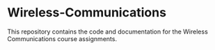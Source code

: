 # Wireless-Communications
This repository contains the code and documentation for the Wireless Communications course assignments.
